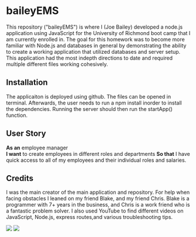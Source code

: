 # baileyEMS
This repository ("baileyEMS") is where I (Joe Bailey) developed a node.js application using JavaScript for the University of Richmond boot camp that I am currently enrolled in. The goal for this homework was to become more familiar with Node.js and databases in general by demonstrating the ability to create a working application that utilized databases and server setup. This application had the most indepth directions to date and required multiple different files working cohesively.


## Installation

The applicaiton is deployed using github. The files can be opened in terminal. Afterwards, the user needs to run a npm install inorder to install the dependencies. Running the server should then run the startApp() function. 

## User Story
**As an** employee manager\
**I want** to create employees in different roles and departments
**So that** I have quick access to all of my employees and their individual roles and salaries. 

## Credits

I was the main creator of the main application and repository. For help when facing obstacles I leaned on my friend Blake, and my friend Chris. Blake is a programmer with 7+ years in the business, and Chris is a work friend who is a fantastic problem solver. I also used YouTube to find different videos on JavaScript, Node.js, express routes,and various troubleshooting tips.

![](addEmployee.gif)
![](viewCompany.gif)

